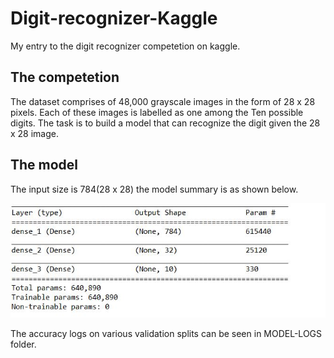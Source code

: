 # Digit-recognizer-Kaggle
My entry to the digit recognizer competetion on kaggle. 

## The competetion 

The dataset comprises of 48,000 grayscale images in the form of 28 x 28 pixels. Each of these images is labelled as one among the Ten possible digits. The task is to build a model that can recognize the digit given the 28 x 28 image.

## The model

The input size is 784(28 x 28) the model summary is as shown below. 
 
<img src="/MODEL-LOGS/model_summary.JPG">

The accuracy logs on various validation splits can be seen in MODEL-LOGS folder.  
